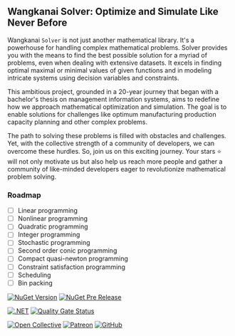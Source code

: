 ## Wangkanai Solver: Optimize and Simulate Like Never Before

Wangkanai `Solver` is not just another mathematical library. It's a powerhouse for handling complex mathematical problems.
Solver provides you with the means to find the best possible solution for a myriad of problems, even when dealing with extensive datasets.
It excels in finding optimal maximal or minimal values of given functions and in modeling intricate systems using decision variables and constraints.

This ambitious project, grounded in a 20-year journey that began with a bachelor's thesis on management information systems, aims to redefine how we approach mathematical optimization and simulation.
The goal is to enable solutions for challenges like optimum manufacturing production capacity planning and other complex problems.

The path to solving these problems is filled with obstacles and challenges.
Yet, with the collective strength of a community of developers, we can overcome these hurdles.
So, join us on this exciting journey. Your stars :star: will not only motivate us but also help us reach more people and gather a community of like-minded developers eager to revolutionize mathematical problem solving.

### Roadmap

- [ ] Linear programming
- [ ] Nonlinear programming
- [ ] Quadratic programming
- [ ] Integer programming
- [ ] Stochastic programming
- [ ] Second order conic programming
- [ ] Compact quasi-newton programming
- [ ] Constraint satisfaction programming
- [ ] Scheduling
- [ ] Bin packing

[![NuGet Version](https://img.shields.io/nuget/v/wangkanai.solver)](https://www.nuget.org/packages/wangkanai.solver)
[![NuGet Pre Release](https://img.shields.io/nuget/vpre/wangkanai.solver)](https://www.nuget.org/packages/wangkanai.solver)

[![.NET](https://github.com/wangkanai/wangkanai/actions/workflows/dotnet.yml/badge.svg)](https://github.com/wangkanai/wangkanai/actions/workflows/dotnet.yml)
[![Quality Gate Status](https://sonarcloud.io/api/project_badges/measure?project=wangkanai_github&metric=alert_status)](https://sonarcloud.io/summary/new_code?id=wangkanai_github)

[![Open Collective](https://img.shields.io/badge/open%20collective-support%20me-3385FF.svg)](https://opencollective.com/wangkanai)
[![Patreon](https://img.shields.io/badge/patreon-support%20me-d9643a.svg)](https://www.patreon.com/wangkanai)
[![GitHub](https://img.shields.io/github/license/wangkanai/wangkanai)](https://github.com/wangkanai/wangkanai/blob/main/LICENSE)
